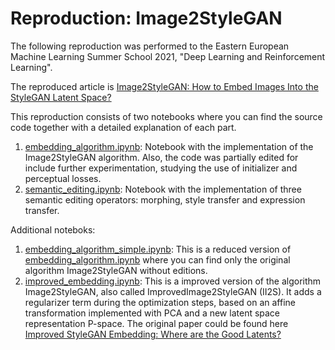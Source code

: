 # Reproduction: Image2StyleGAN

The following reproduction was performed to the Eastern European Machine Learning Summer School 2021, "Deep Learning and Reinforcement Learning".

The reproduced article is [Image2StyleGAN: How to Embed Images Into the StyleGAN Latent Space?](https://arxiv.org/abs/1904.03189)

This reproduction consists of two notebooks where you can find the source code together with a detailed explanation of each part.

1. [embedding_algorithm.ipynb](embedding_algorithm.ipynb): Notebook with the implementation of the Image2StyleGAN algorithm. Also, the code was partially edited for include further experimentation, studying the use of initializer and perceptual losses.
2. [semantic_editing.ipynb](semantic_editing.ipynb): Notebook with the implementation of three semantic editing operators: morphing, style transfer and expression transfer.

Additional noteboks:

1. [embedding_algorithm_simple.ipynb](embedding_algorithm_simple.ipynb): This is a reduced version of [embedding_algorithm.ipynb](embedding_algorithm.ipynb) where you can find only the original algorithm Image2StyleGAN without editions.
2. [improved_embedding.ipynb](improved_embedding.ipynb): This is a improved version of the algorithm Image2StyleGAN, also called ImprovedImage2StyleGAN (II2S). It adds a regularizer term during the optimization steps, based on an affine transformation implemented with PCA and a new latent space representation P-space. The original paper could be found here [Improved StyleGAN Embedding: Where are the Good Latents?](https://arxiv.org/abs/2012.09036)